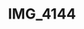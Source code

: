 ---
pid: '119'
layout: photos
title: IMG_4144
filename: IMG_4187.jpg
caption: 
previous_pid: '118'
next_pid: '120'
permalink: "/photos/119.html"
---